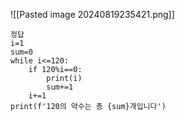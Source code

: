 ![[Pasted image 20240819235421.png]]

```
정답
i=1
sum=0
while i<=120:
    if 120%i==0:
        print(i)
        sum+=1
    i+=1
print(f'120의 약수는 총 {sum}개입니다')
```